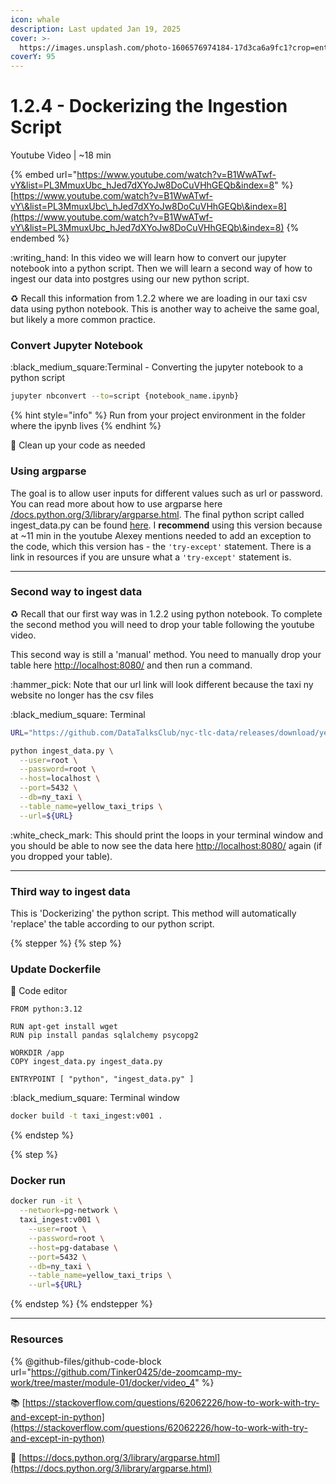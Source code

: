 ```yaml
---
icon: whale
description: Last updated Jan 19, 2025
cover: >-
  https://images.unsplash.com/photo-1606576974184-17d3ca6a9fc1?crop=entropy&cs=srgb&fm=jpg&ixid=M3wxOTcwMjR8MHwxfHNlYXJjaHw2fHx3aGFsZXxlbnwwfHx8fDE3Mzc2MDAzOTh8MA&ixlib=rb-4.0.3&q=85
coverY: 95
---
```


# 1.2.4 - Dockerizing the Ingestion Script

Youtube Video | \~18 min

{% embed url="https://www.youtube.com/watch?v=B1WwATwf-vY&list=PL3MmuxUbc_hJed7dXYoJw8DoCuVHhGEQb&index=8" %}
[https://www.youtube.com/watch?v=B1WwATwf-vY\&list=PL3MmuxUbc\_hJed7dXYoJw8DoCuVHhGEQb\&index=8](https://www.youtube.com/watch?v=B1WwATwf-vY\&list=PL3MmuxUbc_hJed7dXYoJw8DoCuVHhGEQb\&index=8)
{% endembed %}

:writing\_hand: In this video we will learn how to convert our jupyter notebook into a python script. Then we will learn a second way of how to ingest our data into postgres using our new python script.

:recycle: Recall this information from 1.2.2 where we are loading in our taxi csv data using python notebook. This is another way to acheive the same goal, but likely a more common practice.&#x20;

### Convert Jupyter Notebook&#x20;

:black\_medium\_square:Terminal - Converting the jupyter notebook to a python script

```bash
jupyter nbconvert --to=script {notebook_name.ipynb}
```

{% hint style="info" %}
Run from your project environment in the folder where the ipynb lives
{% endhint %}

:broom: Clean up your code as needed

### Using argparse

The goal is to allow user inputs for different values such as url or password. You can read more about how to use argparse here [/docs.python.org/3/library/argparse.html](https://docs.python.org/3/library/argparse.html). The final python script called ingest\_data.py can be found [here](https://github.com/Tinker0425/de-zoomcamp-my-work/tree/master/module-01/docker/video_4). I **recommend** using this version because at  \~11 min in the youtube Alexey mentions needed to add an exception to the code, which this version has - the `'try-except'` statement. There is a link in resources if you are unsure what a `'try-except'` statement is.&#x20;

***

### Second way to ingest data

:recycle: Recall that our first way was in 1.2.2 using python notebook. To complete the second method you will need to drop your table following the youtube video.

This second way is still a 'manual' method. You need to manually drop your table here  [http://localhost:8080/](http://localhost:8080/)  and then run a command.

:hammer\_pick: Note that our url link will look different because the taxi ny website no longer has the csv files

:black\_medium\_square: Terminal

```bash
URL="https://github.com/DataTalksClub/nyc-tlc-data/releases/download/yellow/yellow_tripdata_2021-01.csv.gz"

python ingest_data.py \
  --user=root \
  --password=root \
  --host=localhost \
  --port=5432 \
  --db=ny_taxi \
  --table_name=yellow_taxi_trips \
  --url=${URL}
```

:white\_check\_mark: This should print the loops in your terminal window and you should be able to now see the data here [http://localhost:8080/](http://localhost:8080/) again (if you dropped your table).

***

### Third way to ingest data

This is 'Dockerizing' the python script. This method will automatically 'replace' the table according to our python script.&#x20;

{% stepper %}
{% step %}
### Update Dockerfile

:pencil: Code editor

```docker
FROM python:3.12

RUN apt-get install wget
RUN pip install pandas sqlalchemy psycopg2

WORKDIR /app
COPY ingest_data.py ingest_data.py

ENTRYPOINT [ "python", "ingest_data.py" ]
```

:black\_medium\_square: Terminal window&#x20;

```bash
docker build -t taxi_ingest:v001 .
```
{% endstep %}

{% step %}
### Docker run

```sh
docker run -it \
  --network=pg-network \
  taxi_ingest:v001 \
    --user=root \
    --password=root \
    --host=pg-database \
    --port=5432 \
    --db=ny_taxi \
    --table_name=yellow_taxi_trips \
    --url=${URL}
```
{% endstep %}
{% endstepper %}

***

### Resources

{% @github-files/github-code-block url="https://github.com/Tinker0425/de-zoomcamp-my-work/tree/master/module-01/docker/video_4" %}

:books: [https://stackoverflow.com/questions/62062226/how-to-work-with-try-and-except-in-python](https://stackoverflow.com/questions/62062226/how-to-work-with-try-and-except-in-python)

:link:  [https://docs.python.org/3/library/argparse.html](https://docs.python.org/3/library/argparse.html)

